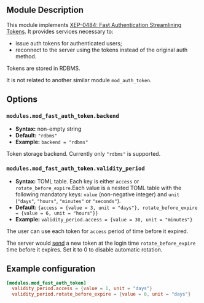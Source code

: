 ## Module Description

This module implements [XEP-0484: Fast Authentication Streamlining Tokens](https://xmpp.org/extensions/xep-0484.html).
It provides services necessary to:

* issue auth tokens for authenticated users;
* reconnect to the server using the tokens instead of the original auth method.

Tokens are stored in RDBMS.

It is not related to another similar module `mod_auth_token`.

## Options

### `modules.mod_fast_auth_token.backend`
* **Syntax:** non-empty string
* **Default:** `"rdbms"`
* **Example:** `backend = "rdbms"`

Token storage backend. Currently only `"rdbms"` is supported.

### `modules.mod_fast_auth_token.validity_period`
* **Syntax:** TOML table. Each key is either `access` or `rotate_before_expire`.Each value is a nested TOML table with the following mandatory keys: `value` (non-negative integer) and `unit` (`"days"`, `"hours"`, `"minutes"` or `"seconds"`).
* **Default:** `{access = {value = 3, unit = "days"}, rotate_before_expire = {value = 6, unit = "hours"}}`
* **Example:** `validity_period.access = {value = 30, unit = "minutes"}`

The user can use each token for `access` period of time before it expired.

The server would [send](https://xmpp.org/extensions/xep-0484.html#token-rotation)
a new token at the login time `rotate_before_expire` time before it expires.
Set it to 0 to disable automatic rotation.

## Example configuration

```toml
[modules.mod_fast_auth_token]
  validity_period.access = {value = 1, unit = "days"}
  validity_period.rotate_before_expire = {value = 0, unit = "days"}
```
